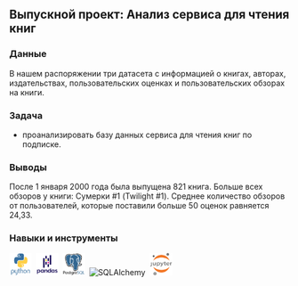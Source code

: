 ## Выпускной проект: Анализ сервиса для чтения книг

### Данные
В нашем распоряжении три датасета с информацией о книгах, авторах, издательствах, пользовательских оценках и пользовательских обзорах на книги.

### Задача
- проанализировать базу данных сервиса для чтения книг по подписке.

### Выводы
После 1 января 2000 года была выпущена 821 книга.
Больше всех обзоров у книги: Сумерки #1 (Twilight #1).
Среднее количество обзоров от пользователей, которые поставили больше 50 оценок равняется 24,33.

### Навыки и инструменты
<div>
  <img src="https://github.com/devicons/devicon/blob/master/icons/python/python-original-wordmark.svg" title="Python" alt="Python" width="40" height="40"/>&nbsp;
  <img src="https://github.com/devicons/devicon/blob/master/icons/pandas/pandas-original-wordmark.svg" title="Pandas" alt="Pandas" width="40" height="40"/>&nbsp;
  <img src="https://github.com/devicons/devicon/blob/master/icons/postgresql/postgresql-original-wordmark.svg"  title="PostgreSQL" alt="PostgreSQL" width="40" height="40"/>&nbsp;
  <img src="https://avatars.githubusercontent.com/u/6043126?s=200&v=4" title="SQLAlchemy" alt="SQLAlchemy" width="40" height="40"/>&nbsp;
  <img src="https://github.com/devicons/devicon/blob/master/icons/jupyter/jupyter-original-wordmark.svg" title="Jupyter" alt="Jupyter" width="40" height="40"/>
  </div>
